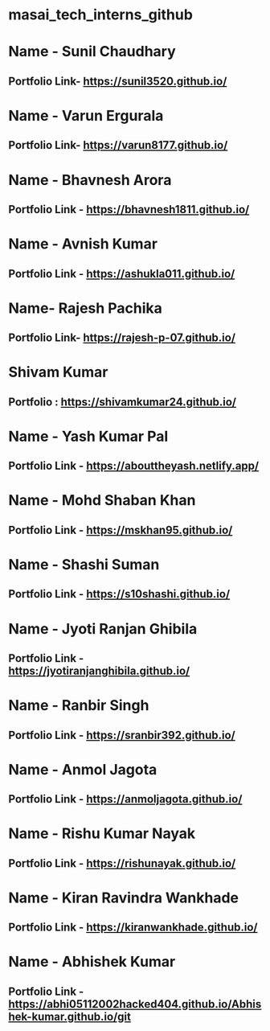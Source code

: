 # masai_tech_interns_github


# Name - Sunil Chaudhary
## Portfolio Link- <https://sunil3520.github.io/>

# Name - Varun Ergurala
## Portfolio Link- <https://varun8177.github.io/>

# Name - Bhavnesh Arora
## Portfolio Link - https://bhavnesh1811.github.io/

# Name - Avnish Kumar
## Portfolio Link - https://ashukla011.github.io/

# Name- Rajesh Pachika
## Portfolio Link- https://rajesh-p-07.github.io/

# Shivam Kumar
## Portfolio : https://shivamkumar24.github.io/

# Name - Yash Kumar Pal
## Portfolio Link - https://abouttheyash.netlify.app/

# Name - Mohd Shaban Khan
## Portfolio Link - https://mskhan95.github.io/

# Name - Shashi Suman
## Portfolio Link - https://s10shashi.github.io/

# Name - Jyoti Ranjan Ghibila
## Portfolio Link - https://jyotiranjanghibila.github.io/

# Name - Ranbir Singh
## Portfolio Link - https://sranbir392.github.io/

# Name - Anmol Jagota
## Portfolio Link - https://anmoljagota.github.io/

# Name - Rishu Kumar Nayak
## Portfolio Link - https://rishunayak.github.io/

# Name - Kiran Ravindra Wankhade
## Portfolio Link - https://kiranwankhade.github.io/

# Name - Abhishek Kumar
## Portfolio Link - https://abhi05112002hacked404.github.io/Abhishek-kumar.github.io/git
